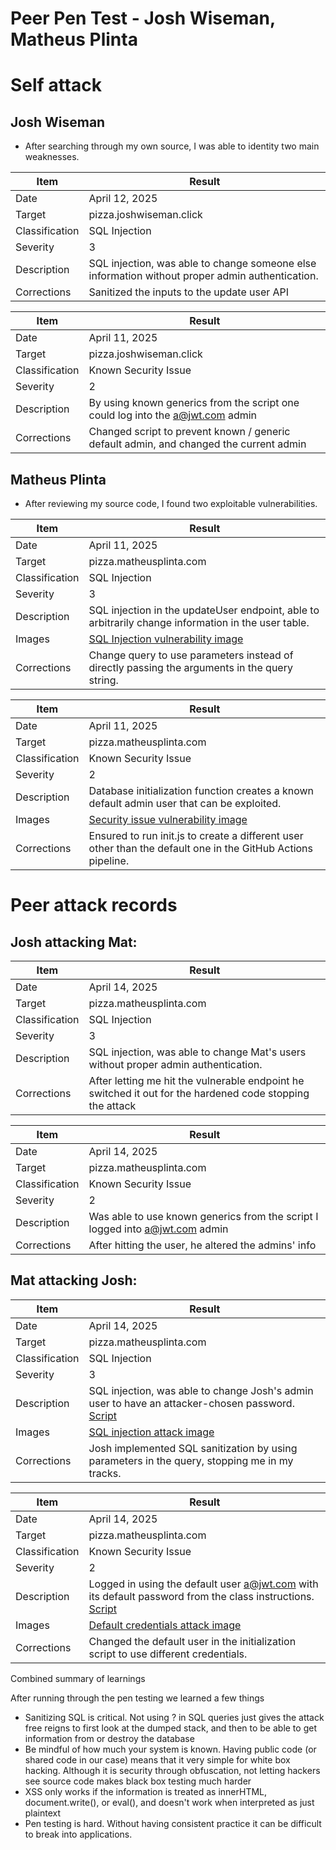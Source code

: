 # Peer Pen Test - Josh Wiseman, Matheus Plinta

# Self attack
## Josh Wiseman
- After searching through my own source, I was able to identity two main weaknesses.

|  Item           | Result                                                                 |
|----------------|------------------------------------------------------------------------|
| Date           | April 12, 2025                                                          |
| Target         | pizza.joshwiseman.click                                               |
| Classification | SQL Injection                                                              |
| Severity       | 3                                                                      |
| Description    | SQL injection, was able to change someone else information without proper admin authentication.         |
| Corrections    | Sanitized the inputs to the update user API                                                 |

|  Item           | Result                                                                 |
|----------------|------------------------------------------------------------------------|
| Date           | April 11, 2025                                                          |
| Target         | pizza.joshwiseman.click                                               |
| Classification | Known Security Issue                                                              |
| Severity       | 2                                                                      |
| Description    | By using known generics from the script one could log into the a@jwt.com admin         |
| Corrections    | Changed script to prevent known / generic default admin, and changed the current admin       |




## Matheus Plinta
- After reviewing my source code, I found two exploitable vulnerabilities.

|  Item           | Result                                                                 |
|----------------|------------------------------------------------------------------------|
| Date           | April 11, 2025                                                          |
| Target         | pizza.matheusplinta.com                                               |
| Classification | SQL Injection                                                             |
| Severity       | 3                                                                      |
| Description    | SQL injection in the updateUser endpoint, able to arbitrarily change information in the user table. |
| Images         | [SQL Injection vulnerability image](1.jpeg) |
| Corrections    | Change query to use parameters instead of directly passing the arguments in the query string. |

|  Item           | Result                                                                 |
|----------------|------------------------------------------------------------------------|
| Date           | April 11, 2025                                                          |
| Target         | pizza.matheusplinta.com                                               |
| Classification | Known Security Issue                                                          |
| Severity       | 2                                                                      |
| Description    | Database initialization function creates a known default admin user that can be exploited. |
| Images         | [Security issue vulnerability image](2.jpeg) |
| Corrections    | Ensured to run init.js to create a different user other than the default one in the GitHub Actions pipeline. |


# Peer attack records
## Josh attacking Mat:
|  Item           | Result                                                                 |
|----------------|------------------------------------------------------------------------|
| Date           | April 14, 2025                                                          |
| Target         | pizza.matheusplinta.com                                                |
| Classification | SQL Injection                                                              |
| Severity       | 3                                                                      |
| Description    | SQL injection, was able to change Mat's users without proper admin authentication.         |
| Corrections    | After letting me hit the vulnerable endpoint he switched it out for the hardened code stopping the attack                                                |

|  Item           | Result                                                                 |
|----------------|------------------------------------------------------------------------|
| Date           | April 14, 2025                                                          |
| Target         | pizza.matheusplinta.com                                               |
| Classification | Known Security Issue                                                              |
| Severity       | 2                                                                      |
| Description    | Was able to use known generics from the script I logged into a@jwt.com admin         |
| Corrections    | After hitting the user, he altered the admins' info       |

## Mat attacking Josh:
|  Item           | Result                                                                 |
|----------------|------------------------------------------------------------------------|
| Date           | April 14, 2025                                                          |
| Target         | pizza.matheusplinta.com                                                |
| Classification | SQL Injection                                                              |
| Severity       | 3                                                                      |
| Description    | SQL injection, was able to change Josh's admin user to have an attacker-chosen password. [Script](penetrationScript.py)         |
| Images         | [SQL injection attack image](4.jpeg) |
| Corrections    | Josh implemented SQL sanitization by using parameters in the query, stopping me in my tracks.  |

|  Item           | Result                                                                 |
|----------------|------------------------------------------------------------------------|
| Date           | April 14, 2025                                                          |
| Target         | pizza.matheusplinta.com                                               |
| Classification | Known Security Issue                                                              |
| Severity       | 2                                                                      |
| Description    | Logged in using the default user a@jwt.com with its default password from the class instructions. [Script](penetrationScript.py) |
| Images         | [Default credentials attack image](3.jpeg) |
| Corrections    | Changed the default user in the initialization script to use different credentials. |


Combined summary of learnings

After running through the pen testing we learned a few things
- Sanitizing SQL is critical. Not using ? in SQL queries just gives the attack free reigns to first look at the dumped stack, and then to be able to get information from or destroy the database
- Be mindful of how much your system is known. Having public code (or shared code in our case) means that it very simple for white box hacking. Although it is security through obfuscation, not letting hackers see source code makes black box testing much harder
- XSS only works if the information is treated as innerHTML, document.write(), or eval(), and doesn't work when interpreted as just plaintext
- Pen testing is hard. Without having consistent practice it can be difficult to break into applications.
